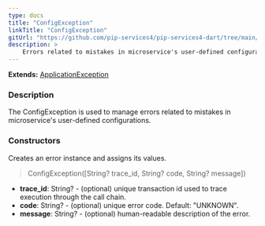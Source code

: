 ```yaml
---
type: docs
title: "ConfigException"
linkTitle: "ConfigException"
gitUrl: "https://github.com/pip-services4/pip-services4-dart/tree/main/pip-services4-commons-dart"
description: >
    Errors related to mistakes in microservice's user-defined configurations.
---
```


**Extends:** [ApplicationException](../application_exception)

### Description

The ConfigException is used to manage errors related to mistakes in microservice's user-defined configurations. 

### Constructors
Creates an error instance and assigns its values.

> ConfigException([String? trace_id, String? code, String? message])

- **trace_id**: String? - (optional) unique transaction id used to trace execution through the call chain.
- **code**: String? - (optional) unique error code. Default: "UNKNOWN".
- **message**: String? - (optional) human-readable description of the error.

